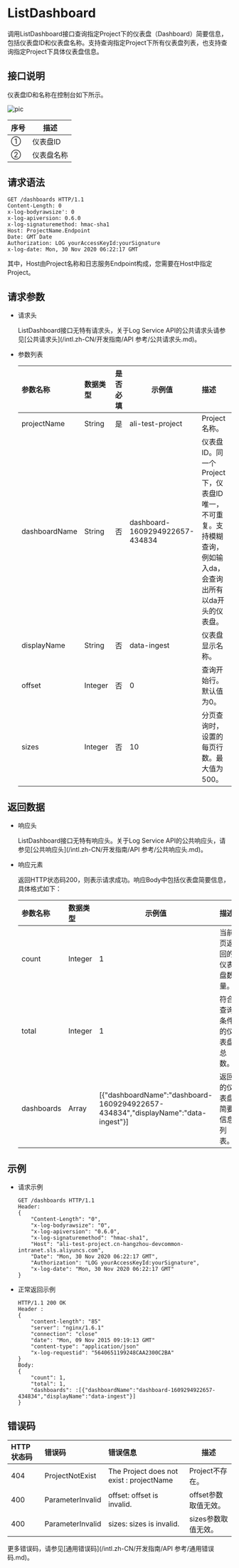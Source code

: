 # ListDashboard

调用ListDashboard接口查询指定Project下的仪表盘（Dashboard）简要信息，包括仪表盘ID和仪表盘名称。支持查询指定Project下所有仪表盘列表，也支持查询指定Project下具体仪表盘信息。

## 接口说明

仪表盘ID和名称在控制台如下所示。

![pic](https://static-aliyun-doc.oss-accelerate.aliyuncs.com/assets/img/zh-CN/7353049061/p208421.png)

|序号|描述|
|--|--|
|①|仪表盘ID|
|②|仪表盘名称|

## 请求语法

```
GET /dashboards HTTP/1.1
Content-Length: 0
x-log-bodyrawsize': 0
x-log-apiversion: 0.6.0
x-log-signaturemethod: hmac-sha1
Host: ProjectName.Endpoint
Date: GMT Date
Authorization: LOG yourAccessKeyId:yourSignature
x-log-date: Mon, 30 Nov 2020 06:22:17 GMT
```

其中，Host由Project名称和日志服务Endpoint构成，您需要在Host中指定Project。

## 请求参数

-   请求头

    ListDashboard接口无特有请求头，关于Log Service API的公共请求头请参见[公共请求头](/intl.zh-CN/开发指南/API 参考/公共请求头.md)。

-   参数列表

    |参数名称|数据类型|是否必填|示例值|描述|
    |:---|:---|:---|---|:-|
    |projectName|String|是|ali-test-project|Project名称。|
    |dashboardName|String|否|dashboard-1609294922657-434834|仪表盘ID。同一个Project下，仪表盘ID唯一，不可重复。支持模糊查询，例如输入da，会查询出所有以da开头的仪表盘。|
    |displayName|String|否|data-ingest|仪表盘显示名称。|
    |offset|Integer|否|0|查询开始行。默认值为0。|
    |sizes|Integer|否|10|分页查询时，设置的每页行数。最大值为500。|


## 返回数据

-   响应头

    ListDashboard接口无特有响应头。关于Log Service API的公共响应头，请参见[公共响应头](/intl.zh-CN/开发指南/API 参考/公共响应头.md)。

-   响应元素

    返回HTTP状态码200，则表示请求成功。响应Body中包括仪表盘简要信息，具体格式如下：

    |参数名称|数据类型|示例值|描述|
    |:---|:---|---|:-|
    |count|Integer|1|当前页返回的仪表盘数量。|
    |total|Integer|1|符合查询条件的仪表盘总数。|
    |dashboards|Array|\[\{"dashboardName":"dashboard-1609294922657-434834","displayName":"data-ingest"\}\]|返回的仪表盘简要信息列表。|


## 示例

-   请求示例

    ```
    GET /dashboards HTTP/1.1
    Header:
    {
        "Content-Length": "0",
        "x-log-bodyrawsize": "0",
        "x-log-apiversion": "0.6.0",
        "x-log-signaturemethod": "hmac-sha1",
        "Host": "ali-test-project.cn-hangzhou-devcommon-intranet.sls.aliyuncs.com",
        "Date": "Mon, 30 Nov 2020 06:22:17 GMT",
        "Authorization": "LOG yourAccessKeyId:yourSignature",
        "x-log-date": "Mon, 30 Nov 2020 06:22:17 GMT"
    }
    ```

-   正常返回示例

    ```
    HTTP/1.1 200 OK
    Header :
    {
        "content-length": "85" 
        "server": "nginx/1.6.1"
        "connection": "close"
        "date": "Mon, 09 Nov 2015 09:19:13 GMT"
        "content-type": "application/json"
        "x-log-requestid": "5640651199248CAA2300C2BA"
    }
    Body:
    {
        "count": 1, 
        "total": 1,
        "dashboards": :[{"dashboardName":"dashboard-1609294922657-434834","displayName":"data-ingest"}]
    }
    ```


## 错误码

|HTTP状态码|错误码|错误信息|描述|
|:------|:--|:---|--|
|404|ProjectNotExist|The Project does not exist : projectName|Project不存在。|
|400|ParameterInvalid|offset: offset is invalid.|offset参数取值无效。|
|400|ParameterInvalid|sizes: sizes is invalid.|sizes参数取值无效。|

更多错误码，请参见[通用错误码](/intl.zh-CN/开发指南/API 参考/通用错误码.md)。

